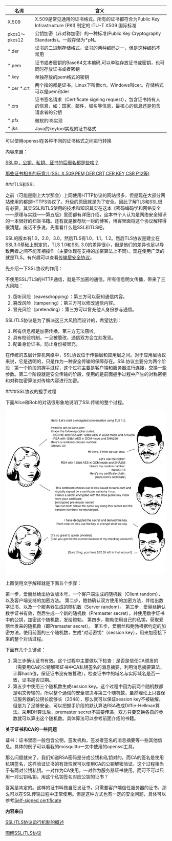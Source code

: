 
名词 | 含义
-----|-----
X.509 | X.509是常见通用的证书格式。所有的证书都符合为Public Key Infrastructure (PKI) 制定的 ITU-T X509 国际标准
pkcs1～pkcs12 | 公钥加密（非对称加密）的一种标准(Public Key Cryptography Standards)。一般存储为*pN。
*.der | 证书的二进制存储格式。证书的两种编码之一，但是这种编码不常用
*.pem | 证书或者密钥的Base64文本编码,可以单独存放证书或密钥，也可同时存放证书或者密钥
*.key | 单独存放的pem格式的密钥
*.cer *.crt | 两个指的都是证书，Linux下叫做crt，Windows叫cer。存储格式可以是pem和der
*.crs | 证书签名请求（Certificate signing request），包含证书持有人的信息，如：国家，邮件，域名等信息，最核心的信息还是包含请求者的公钥
*.pfx | 微软的IIS实现
*.jks | Java的keytool实现的证书格式

可以使用openssl在各种不同的证书格式之间进行转换


内容来自：

[SSL中，公钥、私钥、证书的后缀名都是些啥？](https://www.zhihu.com/question/29620953)

[那些证书相关的玩意儿(SSL,X.509,PEM,DER,CRT,CER,KEY,CSR,P12等)](https://www.cnblogs.com/guogangj/p/4118605.html)


###TLS和SSL

之前（可能是刚上大学那会）上网使用HTTP协议的网站很多，但是现在大部分网站使用的都是HTTPS协议了。升级的原因就是为了安全。因此了解TLS和SSL很有必要。其实SSL和TLS使用的技术和知识其实在这本《密码编码学和网络安全——原理与实践——第五版》里面都有详细介绍，这本书个人认为是网络安全知识的一本很好的扫盲书籍。还有就是推荐阮一封的博客，博客里面将这个协议解释得很清楚。废话不多说，先看看什么是SSL和TLS吧。

SSL的版本有1.0，2.0，3.0。然后TLS有1.0，1.1，1.2。然后TLS协议是建立在SSL3.0基础上制定的，TLS 1.0和SSL 3.0的差异很小，但是他们的差异也足以导致两者之间不能互相操作（主要体现在支持的加密算法上不同）。现在使用广泛的就是TLS。有兴趣可以查看[传输层安全协议](https://zh.wikipedia.org/wiki/%E5%82%B3%E8%BC%B8%E5%B1%A4%E5%AE%89%E5%85%A8%E6%80%A7%E5%8D%94%E5%AE%9A)。


先介绍一下SSL协议的作用：

不使用SSL/TLS的HTTP通信，就是不加密的通信。所有信息明文传播，带来了三大风险：

1. 窃听风险（eavesdropping）：第三方可以获知通信内容。
2. 篡改风险（tampering）：第三方可以修改通信内容。
3. 冒充风险（pretending）：第三方可以冒充他人身份参与通信。


SSL/TLS协议是为了解决这三大风险而设计的，希望达到：

1. 所有信息都是加密传播，第三方无法窃听。
2. 具有校验机制，一旦被篡改，通信双方会立刻发现。
3. 配备身份证书，防止身份被冒充。

在传统的五层计算机网络中，SSL协议位于传输层和应用层之间。对于应用层协议来说，它是透明的，只是作为一种安全传输的保障存在。SSL协议主要分为两个阶段：第一个阶段的握手过程，这个过程主要是客户端和服务器进行连接，交换一些参数。第二个阶段就是安全传输的阶段，使用的是前面握手过程中产生的对称密钥和对称加密算法对传输内容进行加密。

####SSL协议的握手过程

下面Alice和Bob的对话很形象地说明了SSL传输的整个过程。

![](img/Alice_Bob_ssl_handshake.png)

上图使用文字解释就是下面五个步骤：

第一步，爱丽丝给出协议版本号、一个客户端生成的随机数（Client random），以及客户端支持的加密方法。
第二步，鲍勃确认双方使用的加密方法，并给出数字证书、以及一个服务器生成的随机数（Server random）。
第三步，爱丽丝确认数字证书有效，然后生成一个新的随机数（Premaster secret），并使用数字证书中的公钥，加密这个随机数，发给鲍勃。
第四步，鲍勃使用自己的私钥，获取爱丽丝发来的随机数（即Premaster secret）。
第五步，爱丽丝和鲍勃根据约定的加密方法，使用前面的三个随机数，生成"对话密钥"（session key），用来加密接下来的整个对话过程。


下面有几个关键点：

1. 第三步确认证书有效。这个过程中主要做以下检查：是否是信任CA颁发的（需要用CA的公钥解密证书中CA私钥签名的消息摘要，利用消息摘要算法，计算hash值，保证证书没有被篡改），检查证书中的域名与实际域名是否一致，证书是否过期。
2. 第五步中使用三个随机数生成session key。这个过程中因为前两个随机数都是明文传输的，所以整个通信的安全取决与第三个随机数，虽然理论上只要保证服务器的公钥长度够长（2048），那么就可以保证session key不被破解。但是为了足够安全，可以把握手阶段的默认算法RSA改成Diffie-Hellman算法。采用DH算法后，premaster secret不需要传递，双方只要交换各自的参数就可以算出这个随机数。具体算法可以参考前面介绍的书籍。

**关于证书和CA的一些问题**

证书：证书里面一般包含公钥，签发机构，签发者签名的消息摘要等一些其他信息。具体的例子可以看我的mosquitto一文中使用的openssl工具。

那么问题就来了，我们知道RSA密码是分成公钥和私钥对的。而CA的签名是使用私钥签名，这样验证证书的有效性就可以使用CA的公钥解密验证。这个过程相当于有两对公钥私钥。一对作为CA使用，一对作为服务器证书使用。而可不可以只用一对公钥私钥，用这个私钥签名对应公钥的证书？

答案是肯定的。这样的证书叫做自签发证书，只需要客户端信任服务器的证书，那么可以在SSL传输过程中正常使用。但是这种方式也有一定的安全问题，具体可以参考[Self-signed certificate](https://en.wikipedia.org/wiki/Self-signed_certificate)


**内容来自**

[SSL/TLS协议运行机制的概述](http://www.ruanyifeng.com/blog/2014/02/ssl_tls.html)

[图解SSL/TLS协议](http://www.ruanyifeng.com/blog/2014/09/illustration-ssl.html)



